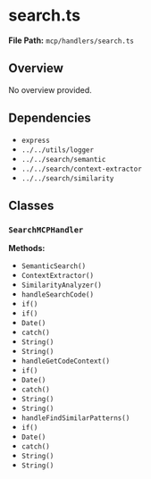# search.ts

**File Path:** `mcp/handlers/search.ts`

## Overview

No overview provided.

## Dependencies

- `express`
- `../../utils/logger`
- `../../search/semantic`
- `../../search/context-extractor`
- `../../search/similarity`

## Classes

### `SearchMCPHandler`

**Methods:**

- `SemanticSearch()`
- `ContextExtractor()`
- `SimilarityAnalyzer()`
- `handleSearchCode()`
- `if()`
- `if()`
- `Date()`
- `catch()`
- `String()`
- `String()`
- `handleGetCodeContext()`
- `if()`
- `Date()`
- `catch()`
- `String()`
- `String()`
- `handleFindSimilarPatterns()`
- `if()`
- `Date()`
- `catch()`
- `String()`
- `String()`

